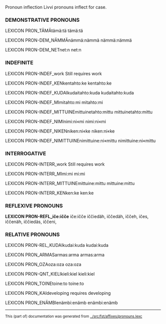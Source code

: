 Pronoun inflection
Livvi pronouns inflect for case.














### DEMONSTRATIVE PRONOUNS

LEXICON PRON_TÄMÄtämä:tä tämä:tä

LEXICON PRON-DEM_NÄMMÄnämmä:nämmä nämmä:nämmä

LEXICON PRON-DEM_NETnet:n net:n

### INDEFINITE
LEXICON PRON-INDEF_work Still requires work

LEXICON PRON-INDEF_KENkentahto:ke kentahto:ke

LEXICON PRON-INDEF_KUDAIkudaitahto:kuda kudaitahto:kuda


LEXICON PRON-INDEF_MImitahto:mi mitahto:mi

LEXICON PRON-INDEF_MITTUINEmittuinetahto:mittu mittuinetahto:mittu


LEXICON PRON-INDEF_NIMInimi:ni«mi nimi:ni«mi

LEXICON PRON-INDEF_NIKENniken:ni«ke niken:ni«ke

LEXICON PRON-INDEF_NIMITTUINEnimittuine:ni«mittu nimittuine:ni«mittu


### INTERROGATIVE
LEXICON PRON-INTERR_work Still requires work

LEXICON PRON-INTERR_MImi:mi mi:mi

LEXICON PRON-INTERR_MITTUINEmittuine:mittu mittuine:mittu

LEXICON PRON-INTERR_KENken:ke ken:ke



### REFLEXIVE PRONOUNS
**LEXICON PRON-REFL_iče:ičče** iče:ičče
iččiedäh, iččedäh, iččeh, ičes, iččenäh, iččiedäs, iččeni,


### RELATIVE PRONOUNS
LEXICON PRON-REL_KUDAIkudai:kuda kudai:kuda


LEXICON PRON_ARMASarmas:arma armas:arma

LEXICON PRON_OZAoza:oza oza:oza

LEXICON PRON-QNT_KIELIkieli:kiel kieli:kiel



LEXICON PRON_TOINEtoine:to toine:to

LEXICON PRON_KAIdeveloping requires developing

LEXICON PRON_ENÄMBIenämbi:enämb enämbi:enämb



* * *
<small>This (part of) documentation was generated from [../src/fst/affixes/pronouns.lexc](http://github.com/giellalt/lang-olo/blob/main/../src/fst/affixes/pronouns.lexc)</small>